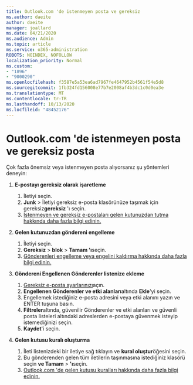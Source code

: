 ```yaml
---
title: Outlook.com 'de istenmeyen posta ve gereksiz
ms.author: daeite
author: daeite
manager: joallard
ms.date: 04/21/2020
ms.audience: Admin
ms.topic: article
ms.service: o365-administration
ROBOTS: NOINDEX, NOFOLLOW
localization_priority: Normal
ms.custom:
- "1896"
- "9000290"
ms.openlocfilehash: f3587e5a53ea6ad7967fe4647952b4561f54e5d8
ms.sourcegitcommit: 1fb324fd156008e77b7e2008af4b3dc1c0d0ea3e
ms.translationtype: MT
ms.contentlocale: tr-TR
ms.lasthandoff: 10/13/2020
ms.locfileid: "48452176"
---
```

# <a name="spam-and-junk-email-in-outlookcom"></a>Outlook.com 'de istenmeyen posta ve gereksiz posta

Çok fazla önemsiz veya istenmeyen posta alıyorsanız şu yöntemleri deneyin:

1. **E-postayı gereksiz olarak işaretleme**
    1. İletiyi seçin.
    1. **Junk**  >  İletiyi gereksiz e-posta klasörünüze taşımak için gereksiz**gereksiz** 'ı seçin.
    1. [İstenmeyen ve gereksiz e-postaları gelen kutunuzdan tutma hakkında daha fazla bilgi edinin.](https://support.office.com/article/a3ece97b-82f8-4a5e-9ac3-e92fa6427ae4?wt.mc_id=Office_Outlook_com_Alchemy)

1. **Gelen kutunuzdan göndereni engelleme**
    1. İletiyi seçin.
    1. **Gereksiz**  >  **blok**  >  **Tamam 'ı**seçin.
    1. [Gönderenleri engelleme veya engelini kaldırma hakkında daha fazla bilgi edinin.](https://support.office.com/article/afba1c94-77bb-4f50-8b85-057cf52f4d5e?wt.mc_id=Office_Outlook_com_Alchemy)

1. **Göndereni Engellenen Gönderenler listenize ekleme**
    1. [Gereksiz e-posta ayarlarınızı](https://outlook.live.com/mail/options/mail/junkEmail/blockedSendersAndDomainsV2)açın.
    1. **Engellenen Gönderenler ve etki alanları**altında **Ekle**'yi seçin.
    1. Engellemek istediğiniz e-posta adresini veya etki alanını yazın ve ENTER tuşuna basın.
    1. **Filtreler**altında, güvenilir Gönderenler ve etki alanları ve güvenli posta listeleri altındaki adreslerden e-postaya güvenmek isteyip istemediğinizi seçin.
    1. **Kaydet**'i seçin.

1. **Gelen kutusu kuralı oluşturma**
    1. İleti listenizdeki bir iletiye sağ tıklayın ve **kural oluştur**öğesini seçin.
    1. Bu gönderenden gelen tüm iletilerin taşınmasına istediğiniz klasörü seçin **ve Tamam**  >  **'ı**seçin.
    1. [Outlook.com 'de gelen kutusu kuralları hakkında daha fazla bilgi edinin.](https://support.office.com/article/4b094371-a5d7-49bd-8b1b-4e4896a7cc5d?wt.mc_id=Office_Outlook_com_Alchemy)
